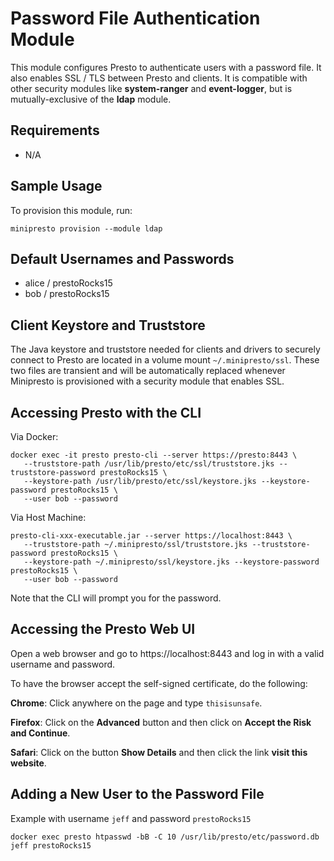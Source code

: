 # Password File Authentication Module
This module configures Presto to authenticate users with a password file. It
also enables SSL / TLS between Presto and clients. It is compatible with other
security modules like **system-ranger** and **event-logger**, but is
mutually-exclusive of the **ldap** module.

## Requirements
- N/A

## Sample Usage
To provision this module, run:

```shell
minipresto provision --module ldap
```

## Default Usernames and Passwords
- alice / prestoRocks15
- bob / prestoRocks15

## Client Keystore and Truststore
The Java keystore and truststore needed for clients and drivers to securely
connect to Presto are located in a volume mount `~/.minipresto/ssl`. These two
files are transient and will be automatically replaced whenever Minipresto is
provisioned with a security module that enables SSL.

## Accessing Presto with the CLI

Via Docker:

```
docker exec -it presto presto-cli --server https://presto:8443 \
   --truststore-path /usr/lib/presto/etc/ssl/truststore.jks --truststore-password prestoRocks15 \
   --keystore-path /usr/lib/presto/etc/ssl/keystore.jks --keystore-password prestoRocks15 \
   --user bob --password
```

Via Host Machine:

```
presto-cli-xxx-executable.jar --server https://localhost:8443 \
   --truststore-path ~/.minipresto/ssl/truststore.jks --truststore-password prestoRocks15 \
   --keystore-path ~/.minipresto/ssl/keystore.jks --keystore-password prestoRocks15 \
   --user bob --password
```

Note that the CLI will prompt you for the password.

## Accessing the Presto Web UI
Open a web browser and go to https://localhost:8443 and log in with a valid
username and password.

To have the browser accept the self-signed certificate, do the following:

**Chrome**: Click anywhere on the page and type `thisisunsafe`.

**Firefox**: Click on the **Advanced** button and then click on **Accept the
Risk and Continue**.

**Safari**: Click on the button **Show Details** and then click the link **visit
this website**.

## Adding a New User to the Password File

Example with username `jeff` and password `prestoRocks15`

```
docker exec presto htpasswd -bB -C 10 /usr/lib/presto/etc/password.db jeff prestoRocks15
```
